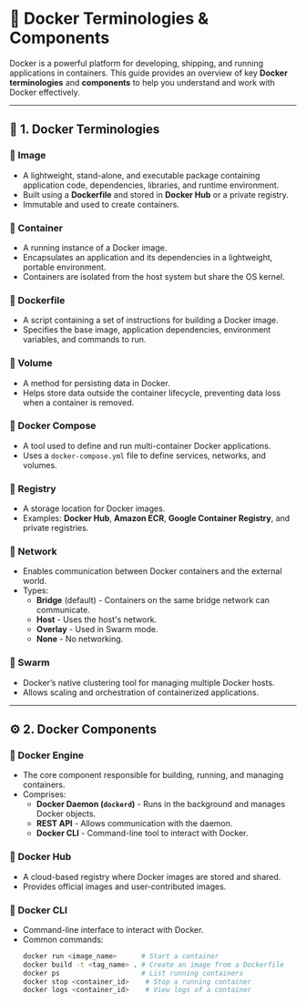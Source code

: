   # 🐳 Docker Terminologies & Components

Docker is a powerful platform for developing, shipping, and running applications in containers. This guide provides an overview of key **Docker terminologies** and **components** to help you understand and work with Docker effectively.

---

## 📌 1. Docker Terminologies  

### 🔹 Image  
- A lightweight, stand-alone, and executable package containing application code, dependencies, libraries, and runtime environment.  
- Built using a **Dockerfile** and stored in **Docker Hub** or a private registry.  
- Immutable and used to create containers.  

### 🔹 Container  
- A running instance of a Docker image.  
- Encapsulates an application and its dependencies in a lightweight, portable environment.  
- Containers are isolated from the host system but share the OS kernel.  

### 🔹 Dockerfile  
- A script containing a set of instructions for building a Docker image.  
- Specifies the base image, application dependencies, environment variables, and commands to run.  

### 🔹 Volume  
- A method for persisting data in Docker.  
- Helps store data outside the container lifecycle, preventing data loss when a container is removed.  

### 🔹 Docker Compose  
- A tool used to define and run multi-container Docker applications.  
- Uses a `docker-compose.yml` file to define services, networks, and volumes.  

### 🔹 Registry  
- A storage location for Docker images.  
- Examples: **Docker Hub**, **Amazon ECR**, **Google Container Registry**, and private registries.  

### 🔹 Network  
- Enables communication between Docker containers and the external world.  
- Types:
  - **Bridge** (default) - Containers on the same bridge network can communicate.
  - **Host** - Uses the host's network.
  - **Overlay** - Used in Swarm mode.
  - **None** - No networking.  

### 🔹 Swarm  
- Docker’s native clustering tool for managing multiple Docker hosts.  
- Allows scaling and orchestration of containerized applications.  

---

## ⚙️ 2. Docker Components  

### 🔹 Docker Engine  
- The core component responsible for building, running, and managing containers.  
- Comprises:
  - **Docker Daemon (`dockerd`)** - Runs in the background and manages Docker objects.
  - **REST API** - Allows communication with the daemon.
  - **Docker CLI** - Command-line tool to interact with Docker.  

### 🔹 Docker Hub  
- A cloud-based registry where Docker images are stored and shared.  
- Provides official images and user-contributed images.  

### 🔹 Docker CLI  
- Command-line interface to interact with Docker.  
- Common commands:
  ```sh
  docker run <image_name>      # Start a container
  docker build -t <tag_name> . # Create an image from a Dockerfile
  docker ps                    # List running containers
  docker stop <container_id>    # Stop a running container
  docker logs <container_id>    # View logs of a container

